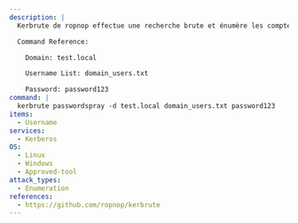 ```yaml
---
description: |
  Kerbrute de ropnop effectue une recherche brute et énumère les comptes Active Directory valides par le biais de la préauthentification Kerberos. La commande suivante effectue une pulvérisation de mot de passe contre une liste d'utilisateurs fournis avec un mot de passe.

  Command Reference:

  	Domain: test.local

  	Username List: domain_users.txt

  	Password: password123
command: |
  kerbrute passwordspray -d test.local domain_users.txt password123
items:
  - Username
services:
  - Kerberos
OS:
  - Linux
  - Windows
  - Approved-tool
attack_types:
  - Enumeration
references:
  - https://github.com/ropnop/kerbrute
---
```

